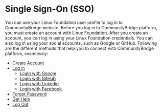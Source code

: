 # Single Sign-On \(SSO\)

You can use your Linux Foundation user profile to log in to CommuntiyBridge website. Before you log in to CommunityBridge platform, you must create an account with Linux Foundation. After you create an account, you can log in using your Linux Foundation credentials. You can also log in using your social accounts, such as Google or GitHub. Following are the different methods that help you to connect with CommunityBridge platform, seamlessly:

* ​[Create Account​](create-an-account.md)
* [Log in](log-in-to-communitybridge/)
  * [Login with Google​](log-in-to-communitybridge/log-in-with-google.md)
  * ​[Login with GitHub​](log-in-to-communitybridge/log-in-with-github.md)
  * [Login with Linkedin](log-in-to-communitybridge/log-in-with-linkedin.md)
  * [Login with Facebook](log-in-to-communitybridge/log-in-with-facebook.md)
* ​[Forgot Password](forgot-password.md)​
* ​[Get Help](have-a-question.md)​
* ​[Log Out ]()

